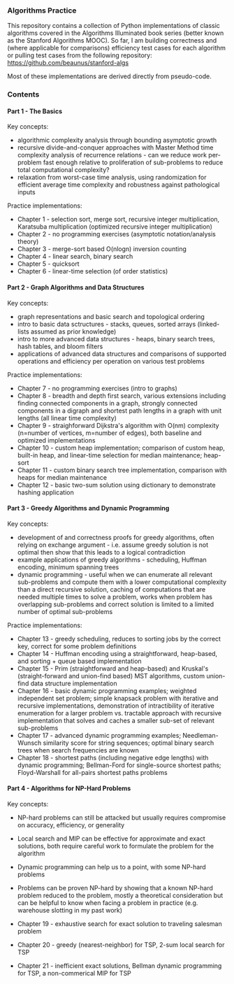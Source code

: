 ### Algorithms Practice

This repository contains a collection of Python implementations of classic algorithms covered in the Algorithms Illuminated book series (better known as the Stanford Algorithms MOOC). So far, I am building correctness and (where applicable for comparisons) efficiency test cases for each algorithm or pulling test cases from the following repository: https://github.com/beaunus/stanford-algs

Most of these implementations are derived directly from pseudo-code. 

### Contents

#### Part 1 - The Basics

Key concepts:
* algorithmic complexity analysis through bounding asymptotic growth
* recursive divide-and-conquer approaches with Master Method time complexity analysis of recurrence relations - can we reduce work per-problem fast enough relative to proliferation of sub-problems to reduce total computational complexity?
* relaxation from worst-case time analysis, using randomization for efficient average time complexity and robustness against pathological inputs  

Practice implementations:
* Chapter 1 - selection sort, merge sort, recursive integer multiplication, Karatsuba multiplication (optimized recursive integer multiplication)
* Chapter 2 - no programming exercises (asymptotic notation/analysis theory)
* Chapter 3 - merge-sort based O(nlogn) inversion counting
* Chapter 4 - linear search, binary search
* Chapter 5 - quicksort
* Chapter 6 - linear-time selection (of order statistics)

#### Part 2 - Graph Algorithms and Data Structures

Key concepts:
* graph representations and basic search and topological ordering
* intro to basic data sctructures - stacks, queues, sorted arrays (linked-lists assumed as prior knowledge)
* intro to more advanced data structures - heaps, binary search trees, hash tables, and bloom filters
* applications of advanced data structures and comparisons of supported operations and efficiency per operation on various test problems

Practice implementations:
* Chapter 7 - no programming exercises (intro to graphs)
* Chapter 8 - breadth and depth first search, various extensions including finding connected components in a graph, strongly connected components in a digraph and shortest path lengths in a graph with unit lengths (all linear time complexity)
* Chapter 9 - straighforward Dijkstra's algorithm with O(nm) complexity (n=number of vertices, m=number of edges), both baseline and optimized implementations
* Chapter 10 - custom heap implementation; comparison of custom heap, built-in heap, and linear-time selection for median maintenance; heap-sort
* Chapter 11 - custom binary search tree implementation, comparison with heaps for median maintenance
* Chapter 12 - basic two-sum solution using dictionary to demonstrate hashing application

#### Part 3 - Greedy Algorithms and Dynamic Programming

Key concepts:
* development of and correctness proofs for greedy algorithms, often relying on exchange argument - i.e. assume greedy solution is not optimal then show that this leads to a logical contradiction
* example applications of greedy algorithms - scheduling, Huffman encoding, minimum spanning trees
* dynamic programming - useful when we can enumerate all relevant sub-problems and compute them with a lower computational complexity than a direct recursive solution, caching of computations that are needed multiple times to solve a problem, works when problem has overlapping sub-problems and correct solution is limited to a limited number of optimal sub-problems

Practice implementations:
* Chapter 13 - greedy scheduling, reduces to sorting jobs by the correct key, correct for some problem definitions
* Chapter 14 - Huffman encoding using a straightforward, heap-based, and sorting + queue based implementation
* Chapter 15 - Prim (straightforward and heap-based) and Kruskal's (straight-forward and union-find based) MST algorithms, custom union-find data structure implementation
* Chapter 16 - basic dynamic programming examples; weighted independent set problem; simple knapsack problem with iterative and recursive implementations, demonstration of intractibility of iterative enumeration for a larger problem vs. tractable approach with recursive implementation that solves and caches a smaller sub-set of relevant sub-problems
* Chapter 17 - advanced dynamic programming examples; Needleman-Wunsch similarity score for string sequences; optimal binary search trees when search frequencies are known
* Chapter 18 - shortest paths (including negative edge lengths) with dynamic programming; Bellman-Ford for single-source shortest paths; Floyd-Warshall for all-pairs shortest paths problems

#### Part 4 - Algorithms for NP-Hard Problems

Key concepts:
* NP-hard problems can still be attacked but usually requires compromise on accuracy, efficiency, or generality
* Local search and MIP can be effective for approximate and exact solutions, both require careful work to formulate the problem for the algorithm
* Dynamic programming can help us to a point, with some NP-hard problems
* Problems can be proven NP-hard by showing that a known NP-hard problem reduced to the problem, mostly a theoretical consideration but can be helpful to know when facing a problem in practice (e.g. warehouse slotting in my past work)

* Chapter 19 - exhaustive search for exact solution to traveling salesman problem
* Chapter 20 - greedy (nearest-neighbor) for TSP, 2-sum local search for TSP
* Chapter 21 - inefficient exact solutions, Bellman dynamic programming for TSP, a non-commerical MIP for TSP
